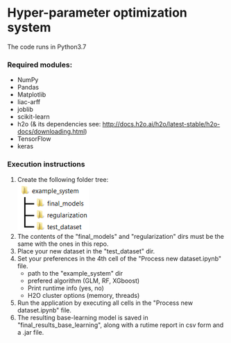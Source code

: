 # Hyper-parameter optimization system
The code runs in Python3.7

### Required modules:
* NumPy
* Pandas
* Matplotlib
* liac-arff
* joblib
* scikit-learn
* h2o (& its dependencies see: http://docs.h2o.ai/h2o/latest-stable/h2o-docs/downloading.html)
* TensorFlow
* keras

### Execution instructions
1. Create the following folder tree:\
![alt text](https://github.com/Dimiexe/automl/blob/master/exapmle_system.png?raw=true)
2. The contents of the "final_models" and "regularization" dirs must be the same with the ones in this repo.
3. Place your new dataset in the "test_dataset" dir.
4. Set your preferences in the 4th cell of the "Process new dataset.ipynb" file.
    * path to the "example_system" dir
    * prefered algorithm (GLM, RF, XGboost)
    * Print runtime info (yes, no)
    * H2O cluster options (memory, threads)
5. Run the application by executing all cells in the "Process new dataset.ipynb" file.
6. The resulting base-learning model is saved in "final_results_base_learning", along with a rutime report in csv form and a .jar file.

